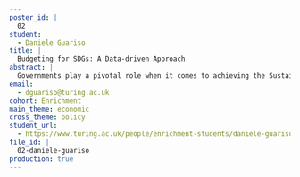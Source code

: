 ```yaml
---
poster_id: |
  02
student:
  - Daniele Guariso
title: |
  Budgeting for SDGs: A Data-driven Approach
abstract: |
  Governments play a pivotal role when it comes to achieving the Sustainable Development Goals (SDGs) set by the United Nations. To succeed, they must effectively integrate these global goals into their budgeting process. This involves strategically allocating financial resources that are directly linked to the SDGs. This linkage between public spending and development goals is key for informing development plans, but is hardly observable inreal-world data due to the complexity introduced through SDG interdependencies and potential spillovers across development programmes.Despite the relevance of incorporating the SDGs into their budget process, governments lack of guidance in mapping public spending to these global challenges.This research aims to provide a flexible data-driven framework to analyse the relationship between the allocation of public investments and improvement in the development indicators.First, we use data on the trends of the indicators and public expenditure to obtain an effective predictive model of an improvement in the SDGs indicators. Then, we analyse the relative importance of the expenditure categories for building our model, to identify those that are the most relevant.Such a framework could complement contextual expertise and assist treasuries around the world in making the best use of their resources to achieve the SDGs.
email:
  - dguariso@turing.ac.uk
cohort: Enrichment
main_theme: economic
cross_theme: policy
student_url:
  - https://www.turing.ac.uk/people/enrichment-students/daniele-guariso
file_id: |
  02-daniele-guariso
production: true
---
```

